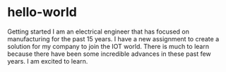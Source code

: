 # hello-world
Getting started
I am an electrical engineer that has focused on manufacturing for the past 15 years.  I have a new assignment to create a solution for my company to join the IOT world.  There is much to learn because there have been some incredible advances in these past few years.  I am excited to learn.
